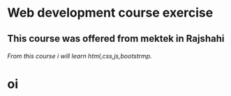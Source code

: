 # Web development course exercise
## This course was offered from mektek in Rajshahi
###### From this course i will learn html,css,js,bootstrmp.
# oi
